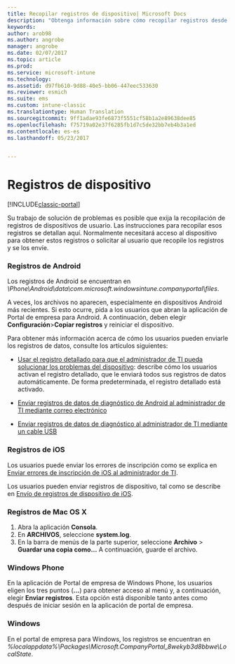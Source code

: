 ```yaml
---
title: Recopilar registros de dispositivo| Microsoft Docs
description: "Obtenga información sobre cómo recopilar registros desde sus dispositivos administrados."
keywords: 
author: arob98
ms.author: angrobe
manager: angrobe
ms.date: 02/07/2017
ms.topic: article
ms.prod: 
ms.service: microsoft-intune
ms.technology: 
ms.assetid: d97fb610-9d88-40e5-bb06-447eec533630
ms.reviewer: esmich
ms.suite: ems
ms.custom: intune-classic
ms.translationtype: Human Translation
ms.sourcegitcommit: 9ff1adae93fe6873f5551cf58b1a2e89638dee85
ms.openlocfilehash: f75719a02e37f6285fb1d7c5de32bb7eb4b3a1ed
ms.contentlocale: es-es
ms.lasthandoff: 05/23/2017


---
```


# <a name="device-logs"></a>Registros de dispositivo

[!INCLUDE[classic-portal](../includes/classic-portal.md)]

Su trabajo de solución de problemas es posible que exija la recopilación de registros de dispositivos de usuario. Las instrucciones para recopilar esos registros se detallan aquí. Normalmente necesitará acceso al dispositivo para obtener estos registros o solicitar al usuario que recopile los registros y se los envíe.

### <a name="android-logs"></a>Registros de Android
Los registros de Android se encuentran en *<Android Device>\Phone\Android\data\com.microsoft.windowsintune.companyportal\files*.

A veces, los archivos no aparecen, especialmente en dispositivos Android más recientes. Si esto ocurre, pida a los usuarios que abran la aplicación de Portal de empresa para Android. A continuación, deben elegir **Configuración**>**Copiar registros** y reiniciar el dispositivo.

Para obtener más información acerca de cómo los usuarios pueden enviarle los registros de datos, consulte los artículos siguientes:

- [Usar el registro detallado para que el administrador de TI pueda solucionar los problemas del dispositivo](/intune-user-help/use-verbose-logging-to-help-your-it-administrator-fix-device-issues-android): describe cómo los usuarios activan el registro detallado, que le enviará todos sus registros de datos automáticamente. De forma predeterminada, el registro detallado está activado.

- [Enviar registros de datos de diagnóstico de Android al administrador de TI mediante correo electrónico](/intune-user-help/send-logs-to-your-it-admin-by-email-android)

- [Enviar registros de datos de diagnóstico al administrador de TI mediante un cable USB](/intune-user-help/send-diagnostic-data-logs-to-your-it-administrator-using-a-usb-cable-android)

### <a name="ios-logs"></a>Registros de iOS

Los usuarios puede enviar los errores de inscripción como se explica en [Enviar errores de inscripción de iOS al administrador de TI](/intune-user-help/send-errors-to-your-it-admin-ios).

Los usuarios pueden enviar registros de dispositivo, tal como se describe en [Envío de registros de dispositivo de iOS](/intune-user-help/send-logs-to-your-it-admin-by-email-ios).

### <a name="mac-os-x-logs"></a>Registros de Mac OS X

1. Abra la aplicación **Consola**.
2. En **ARCHIVOS**, seleccione **system.log**.
3. En la barra de menús de la parte superior, seleccione **Archivo** > **Guardar una copia como…** A continuación, guarde el archivo.

### <a name="windows-phone"></a>Windows Phone

En la aplicación de Portal de empresa de Windows Phone, los usuarios eligen los tres puntos (**...**) para obtener acceso al menú y, a continuación, elegir **Enviar registros**. Esta opción está disponible tanto antes como después de iniciar sesión en la aplicación de portal de empresa.

### <a name="windows"></a>Windows

En el portal de empresa para Windows, los registros se encuentran en *%localappdata%\Packages\Microsoft.CompanyPortal_8wekyb3d8bbwe\LocalState*.

